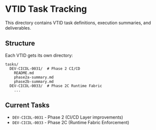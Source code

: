 # VTID Task Tracking

This directory contains VTID task definitions, execution summaries, and deliverables.

## Structure

Each VTID gets its own directory:
```
tasks/
  DEV-CICDL-0031/  # Phase 2 CI/CD
    README.md
    phase2a-summary.md
    phase2b-summary.md
  DEV-CICDL-0033/  # Phase 2C Runtime Fabric
    ...
```

## Current Tasks

- `DEV-CICDL-0031` - Phase 2 (CI/CD Layer improvements)
- `DEV-CICDL-0033` - Phase 2C (Runtime Fabric Enforcement)
